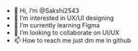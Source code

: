 - 👋 Hi, I’m @Sakshi2543
- 👀 I’m interested in UX/UI designing
- 🌱 I’m currently learning Figma
- 💞️ I’m looking to collaborate on UI/UX
- 📫 How to reach me just dm me in github

<!---
Sakshi2543/Sakshi2543 is a ✨ special ✨ repository because its `README.md` (this file) appears on your GitHub profile.
You can click the Preview link to take a look at your changes.
--->
